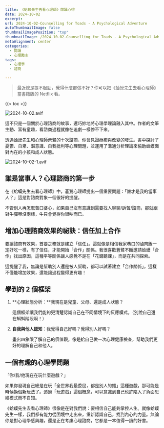 ```yaml
---
title: 《蛤蟆先生去看心理師》閱讀心得
date: 2024-10-02
excerpt: 
url: 2024-10-02-Counselling for Toads - A Psychological Adventure
autoThumbnailImage: false
thumbnailImagePosition: "top"
thumbnailImage: /2024-10-02-Counselling for Toads - A Psychological Adventure/2024-10-02.avif
metaAlignment: center
categories:
  - 閱讀
  - 心理勵志
tags:
  - 心理學
  - 諮商

---
```

> 最近總是提不起勁，覺得什麼都做不好？你可以把《蛤蟆先生去看心理師》當書籍版的 Netflix 看。
<!--more-->


{{< toc >}}

![2024-10-02.avif](2024-10-02.avif)



這不只是一個關於心理諮商的故事，還巧妙地將心理學理論融入其中。作者的文筆生動、富有童趣，看諮商過程就像在追劇一樣停不下來。

透過蛤蟆先生和心理師蒼鷺的十次諮商，你會見證療癒與改變的發生。書中探討了憂鬱、自卑、潛意識、自我批判等心理問題，並運用了溝通分析理論來協助蛤蟆面對內在的小孩和成人狀態。

![2024-10-02-1.avif](2024-10-02-1.avif)

## 誰是當事人？心理諮商的第一步

在《蛤蟆先生去看心理師》中，蒼鷺心理師提出一個重要問題：「誰才是我的當事人？」這是對諮商對象一個很好的提醒。

不管別人再怎麼苦口婆心，如果自己沒有意識到需要找人聊聊/訴苦/諮商，那就跟對牛彈琴沒兩樣，牛只會覺得你很吵而已。



## **增加**心理**諮商效果的祕訣：信任加上合作**

要讓諮商有效果，首要之務就是建立「信任」。這就像是相信我家巷口的滷肉飯一定好吃一樣，有了信任，才能開始「合作」關係。我很喜歡蒼鷺不斷邀請蛤蟆「合作」找出原因，這種平等關係讓人感覺不是在「花錢聽課」，而是在共同探索。

這提醒了我，無論是幫助別人還是被人幫助，都可以試著建立「合作關係」，這樣不僅能增加效果，還能讓過程變得更有趣！



## 學到的 2 個框架

1. **心理狀態分析：**我現在是兒童、父母、還是成人狀態？

   這個框架讓我們能夠更清楚認識自己在不同情境下的反應模式。（別說自己還在蝌蚪階段啊！）

2. **自我與他人認知**：我覺得自己好嗎？覺得別人好嗎？

   畫出四象限了解自己的價值觀，像是給自己做一次心理健康檢查，幫助我們更好的理解自己和他人。



## 一個有趣的心理學問題

「你/我/他現在在玩什麼遊戲？」

如果你發現自己總是在玩「全世界我最委屈，都是別人的錯」這種遊戲，那可能是時候換個新玩法了。透過「玩遊戲」這個概念，可以意識到自己也許陷入了負面思維模式而不自知。



《蛤蟆先生去看心理師》很像是在對我們說：要相信自己能夠掌控人生。就像蛤蟆先生一樣，我們都有能力從困境中走出來，重新認識自己，找到內心的力量。無論你是對心理學感興趣，還是正在考慮心理諮商，它都是一本值得一讀的好書。


